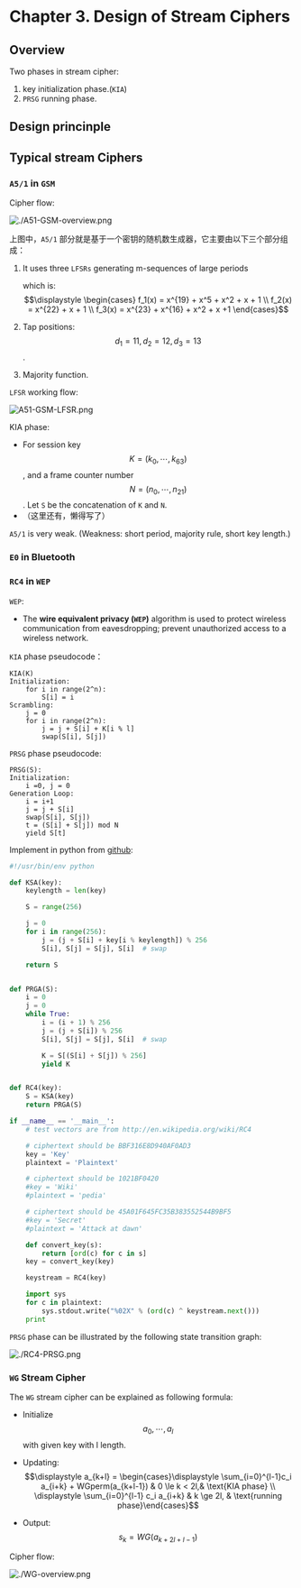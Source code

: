 # Chapter 3. Design of Stream Ciphers

## Overview

Two phases in stream cipher:

1. key initialization phase.(`KIA`)
2. `PRSG` running phase.

## Design princinple

## Typical stream Ciphers

### `A5/1` in `GSM`

Cipher flow:

![./A51-GSM-overview.png](./A51-GSM-overview.png)

上图中，`A5/1` 部分就是基于一个密钥的随机数生成器，它主要由以下三个部分组成：

1. It uses three `LFSRs` generating m-sequences of large periods

   which is: $$\displaystyle \begin{cases} f_1(x) = x^{19} + x^5 + x^2 + x + 1 \\ f_2(x) = x^{22} + x + 1 \\ f_3(x) = x^{23} + x^{16} + x^2 + x +1 \end{cases}$$

2. Tap positions: $$d_1 = 11, d_2 = 12, d_3 = 13$$.

3. Majority function.

`LFSR` working flow:

![A51-GSM-LFSR.png](./A51-GSM-LFSR.png)

KIA phase:

- For session key $$K = (k_0, \cdots, k_{63})$$, and a frame counter number $$N = (n_0, \cdots, n_{21})$$. Let `S` be the concatenation of `K` and `N`.
- （这里还有，懒得写了）

`A5/1` is very weak. (Weakness: short period, majority rule, short key length.)

### `E0` in Bluetooth

### `RC4` in `WEP`

`WEP`:

- The **wire equivalent privacy (`WEP`)** algorithm is used to protect wireless communication from eavesdropping; prevent unauthorized access to a wireless network.

`KIA` phase pseudocode：

```pseudocode
KIA(K)
Initialization:
	for i in range(2^n):
		S[i] = i
Scrambling:
	j = 0
	for i in range(2^n):
		j = j + S[i] + K[i % l]
		swap(S[i], S[j])
```

`PRSG` phase pseudocode:

```pseudocode
PRSG(S):
Initialization:
	i =0, j = 0
Generation Loop:
	i = i+1
	j = j + S[i]
	swap(S[i], S[j])
	t = (S[i] + S[j]) mod N
	yield S[t]
```

Implement in python from [github](<https://github.com/bozhu/RC4-Python>):

```python
#!/usr/bin/env python

def KSA(key):
    keylength = len(key)

    S = range(256)

    j = 0
    for i in range(256):
        j = (j + S[i] + key[i % keylength]) % 256
        S[i], S[j] = S[j], S[i]  # swap

    return S


def PRGA(S):
    i = 0
    j = 0
    while True:
        i = (i + 1) % 256
        j = (j + S[i]) % 256
        S[i], S[j] = S[j], S[i]  # swap

        K = S[(S[i] + S[j]) % 256]
        yield K


def RC4(key):
    S = KSA(key)
    return PRGA(S)

if __name__ == '__main__':
    # test vectors are from http://en.wikipedia.org/wiki/RC4

    # ciphertext should be BBF316E8D940AF0AD3
    key = 'Key'
    plaintext = 'Plaintext'

    # ciphertext should be 1021BF0420
    #key = 'Wiki'
    #plaintext = 'pedia'

    # ciphertext should be 45A01F645FC35B383552544B9BF5
    #key = 'Secret'
    #plaintext = 'Attack at dawn'

    def convert_key(s):
        return [ord(c) for c in s]
    key = convert_key(key)

    keystream = RC4(key)

    import sys
    for c in plaintext:
        sys.stdout.write("%02X" % (ord(c) ^ keystream.next()))
    print
```

`PRSG` phase can be illustrated by the following state transition graph:

![./RC4-PRSG.png](./RC4-PRSG.png)

### `WG` Stream Cipher

The `WG`  stream cipher can be explained as following formula:

- Initialize $$a_0, \cdots, a_l$$ with given key with l length.

- Updating: $$\displaystyle a_{k+l} = \begin{cases}\displaystyle \sum_{i=0}^{l-1}c_i a_{i+k} + WGperm(a_{k+l-1}) & 0 \le k < 2l,& \text{KIA phase} \\ \displaystyle \sum_{i=0}^{l-1} c_i a_{i+k} & k \ge 2l, & \text{running phase}\end{cases}$$

- Output: $$s_k = WG(a_{k +2l + l-1})$$

Cipher flow:

![./WG-overview.png](./WG-overview.png)

